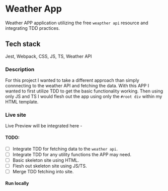 # Weather App

Weather APP application utilizing the free `weapther api` resource and integrating TDD practices.

## Tech stack

Jest, Webpack, CSS, JS, TS, Weather API

### Description

For this project I wanted to take a different approach than simply connnecting to the weather API and fetching the data.
With this APP I wanted to first utilize TDD to get the basic functionality working. Then using only JS and TS I would flesh
out the app using only the `#root div` within my HTML template.

### Live site

Live Preview will be integrated here -

#### TODO:

- [ ] Integrate TDD for fetching data to the `weather api`.
- [ ] Integrate TDD for any utility functions the APP may need.
- [ ] Basic skeleton site using HTML.
- [ ] Flesh out skeleton site using JS/TS.
- [ ] Merge TDD fetching into site.

#### Run locally
